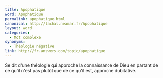 ```yaml
---
title: Apophatique
word: Apophatique
permalink: apophatique.html
canonical: http://lachal.neamar.fr/Apophatique
layout: word
categories:
  - Mot complexe
synonyms:
  - Théologie négative
link: http://fr.answers.com/topic/apophatique
---
```


Se dit d'une théologie qui approche la connaissance de Dieu en partant de ce qu'il n'est pas plutôt que de ce qu'il est, approche dubitative.

